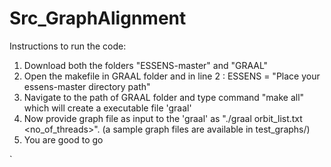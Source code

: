 # Src_GraphAlignment

Instructions to run the code: 

1. Download both the folders "ESSENS-master" and "GRAAL"
2. Open the makefile in GRAAL folder and in line 2 : ESSENS = "Place your essens-master directory path"
3. Navigate to the path of GRAAL folder and type command "make all" which will create a executable file 'graal'
4. Now provide graph file as input to the 'graal' as "./graal orbit_list.txt <no_of_threads>". (a sample graph files are available in test_graphs/)
5. You are good to go


`
